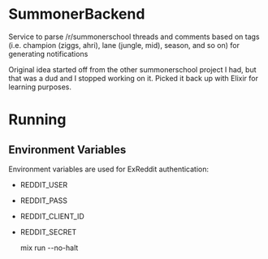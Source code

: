 # SummonerBackend

Service to parse /r/summonerschool threads and comments based on tags (i.e. champion (ziggs, ahri), lane (jungle, mid), season, and so on) for generating notifications

Original idea started off from the other summonerschool project I had, but that was a dud and I stopped working on it. Picked it back up with Elixir for learning purposes.

# Running

## Environment Variables

Environment variables are used for ExReddit authentication:

- REDDIT_USER
- REDDIT_PASS
- REDDIT_CLIENT_ID
- REDDIT_SECRET

    mix run --no-halt

